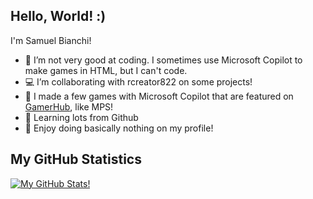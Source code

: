 ## Hello, World! :)

I'm Samuel Bianchi!

- 🫤 I’m not very good at coding. I sometimes use Microsoft Copilot to make games in HTML, but I can't code.
- 💻 I’m collaborating with rcreator822 on some projects!
- 👾 I made a few games with Microsoft Copilot that are featured on [GamerHub](https://github.com/rcreator822/GamerHub), like MPS!
- 🧠 Learning lots from Github
- 🥱 Enjoy doing basically nothing on my profile!

## My GitHub Statistics
[![My GitHub Stats!](https://github-readme-stats.vercel.app/api?username=samuelbianchi73)](https://github.com/anuraghazra/github-readme-stats)